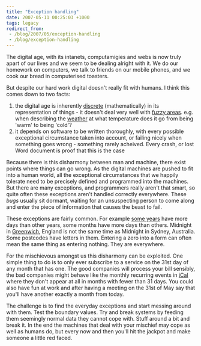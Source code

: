 ```yaml
---
title: "Exception handling"
date: 2007-05-11 00:25:03 +1000
tags: legacy
redirect_from:
 - /blog/2007/05/exception-handling
 - /blog/exception-handling
---
```


The digital age, with its intanets, computamigies and webs is now truly apart of our lives and we seem to be dealing alright with it. We do our homework on computers, we talk to friends on our mobile phones, and we cook our bread in computerised toasters.

But despite our hard work digital doesn't really fit with humans. I think this comes down to two facts:<ol>
<li>the digital age is inherently <a href="http://en.wikipedia.org/wiki/Discrete_mathematics">discrete</a> (mathematically) in its representation of things - it doesn't deal very well with <a href="http://en.wikipedia.org/wiki/Fuzzy_set">fuzzy areas</a>. e.g. when describing the <a href="http://www.bom.gov.au/weather/">weather</a> at what temperature does it go from being 'warm' to being 'cold'?</li>
<li>it depends on software to be written thoroughly, with every possible exceptional circumstance taken into account, or failing nicely when something goes wrong - something rarely acheived. Every crash, or lost Word document is proof that this is the case</li>
</ol>

Because there is this disharmony between man and machine, there exist points where things can go wrong. As the digital machines are pushed to fit into a human world, all the exceptional circumstances that we happily tolerate need to be precisely defined and programmed into the machines. But there are many exceptions, and programmers really aren't that smart, so quite often these exceptions aren't handled correctly everywhere. These <i>bugs</i> usually sit dormant, waiting for an unsuspecting person to come along and enter the piece of information that causes the beast to fail.

These exceptions are fairly common. For example <a href="http://en.wikipedia.org/wiki/Leap_year">some years</a> have more days than other years, some months have more days than others. Midnight in <a href="http://en.wikipedia.org/wiki/Greenwich">Greenwich</a>, England is not the same time as Midnight in Sydney, Australia. Some postcodes have letters in them. Entering a zero into a form can often mean the same thing as entering nothing. They are everywhere.

For the mischievous amongst us this disharmony can be exploited. One simple thing to do is to only ever subscribe to a service on the 31st day of any month that has one. The good companies will process your bill sensibly, the bad companies might behave like the monthly recurring events in <a href="http://www.apple.com/macosx/features/ical/">iCal</a> where they don't appear at all in months with fewer than 31 days. You could also have fun at work and after having a meeting on the 31st of May say that you'll have another exactly a month from today.

The challenge is to find the everyday exceptions and start messing around with them. Test the boundary values. Try and break systems by feeding them seemingly normal data they cannot cope with. Stuff around a bit and break it. In the end the machines that deal with your mischief may cope as well as humans do, but every now and then you'll hit the jackpot and make someone a little red faced.<!--break-->
